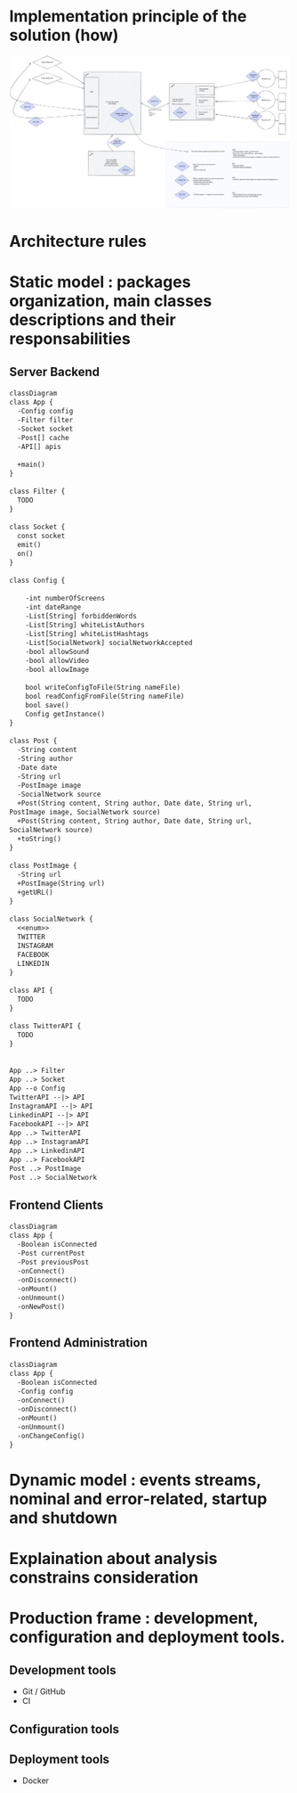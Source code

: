 # Implementation principle of the solution (how)

![Excalidraw diagram architecture](assets/Architecture.excalidraw.svg)

# Architecture rules
# Static model : packages organization, main classes descriptions and their responsabilities


## Server Backend
```mermaid
classDiagram
class App {
  -Config config
  -Filter filter
  -Socket socket
  -Post[] cache
  -API[] apis

  +main()
}

class Filter {
  TODO 
}

class Socket {
  const socket
  emit()
  on() 
}

class Config {

    -int numberOfScreens
    -int dateRange
    -List[String] forbiddenWords
    -List[String] whiteListAuthors
    -List[String] whiteListHashtags
    -List[SocialNetwork] socialNetworkAccepted
    -bool allowSound
    -bool allowVideo
    -bool allowImage
  
    bool writeConfigToFile(String nameFile)
    bool readConfigFromFile(String nameFile)
    bool save()
    Config getInstance()
}

class Post {
  -String content
  -String author
  -Date date
  -String url
  -PostImage image
  -SocialNetwork source
  +Post(String content, String author, Date date, String url, PostImage image, SocialNetwork source)
  +Post(String content, String author, Date date, String url, SocialNetwork source)
  +toString()
}

class PostImage {
  -String url
  +PostImage(String url)
  +getURL()
}

class SocialNetwork {
  <<enum>>
  TWITTER
  INSTAGRAM
  FACEBOOK
  LINKEDIN
}

class API {
  TODO
}

class TwitterAPI {
  TODO 
}


App ..> Filter
App ..> Socket
App --o Config
TwitterAPI --|> API
InstagramAPI --|> API
LinkedinAPI --|> API
FacebookAPI --|> API
App ..> TwitterAPI
App ..> InstagramAPI
App ..> LinkedinAPI
App ..> FacebookAPI
Post ..> PostImage
Post ..> SocialNetwork

```


## Frontend Clients

```mermaid
classDiagram
class App {
  -Boolean isConnected
  -Post currentPost
  -Post previousPost
  -onConnect()
  -onDisconnect()
  -onMount()
  -onUnmount()
  -onNewPost()
}
```

## Frontend Administration

```mermaid
classDiagram
class App {
  -Boolean isConnected
  -Config config
  -onConnect()
  -onDisconnect()
  -onMount()
  -onUnmount()
  -onChangeConfig()
}
```

# Dynamic model : events streams, nominal and error-related, startup and shutdown
# Explaination about analysis constrains consideration
# Production frame : development, configuration and deployment tools.

## Development tools

- Git / GitHub
- CI

## Configuration tools

## Deployment tools

- Docker 
